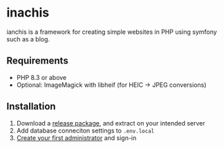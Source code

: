# inachis
ianchis is a framework for creating simple websites in PHP using symfony such as a blog.

## Requirements

- PHP 8.3 or above
- Optional: ImageMagick with libheif (for HEIC -> JPEG conversions)

## Installation

1. Download a [release package](https://github.com/inachisphp/inachis/releases), and extract on your intended server
2. Add database conneciton settings to `.env.local`
3. [Create your first administrator](https://github.com/inachisphp/inachis/wiki/Configuration#create-you-first-administrator) and sign-in


